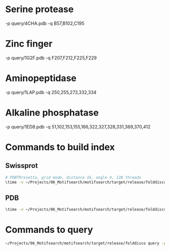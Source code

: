 # Serine protease
-p query/4CHA.pdb -q B57,B102,C195

# Zinc finger
 -p query/1G2F.pdb -q F207,F212,F225,F229

# Aminopeptidase
-p query/1LAP.pdb -q 250,255,273,332,334

# Alkaline phosphatase
-p query/1ED8.pdb -q 51,102,153,155,166,322,327,328,331,369,370,412

# Commands to build index
## Swissprot
```sh
# PDBTRrosetta, grid mode, distance 16, angle 4, 128 threads
\time -v ~/Projects/06_Motifsearch/motifsearch/target/release/folddisco index -p swissprot_benchmark/swissprot_v4_raw -i swissprot_benchmark/pdbtr/grid/d16a4 -t 128 -y pdbtr -d 16 -a 4 -v --id uniprot -m grid
```

## PDB
```sh
\time -v ~/Projects/06_Motifsearch/motifsearch/target/release/folddisco index -p <> -i <> -t 128 -y pdbtr -d 16 -a 4 -v --id pdb -m grid
```

# Commands to query
```sh
~/Projects/06_Motifsearch/motifsearch/target/release/folddisco query -p query/20240426_WHY.pdb -i scop_benchmark/pdbtr/d16a4/index -t 32 -d 0.5 -a 5 > ~/temp.tsv
```